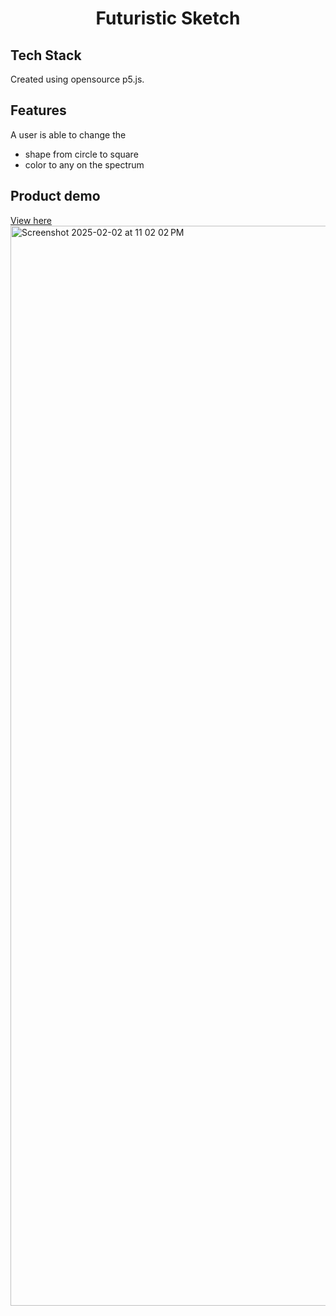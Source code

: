 <h1 align=center> Futuristic Sketch</h1>

## Tech Stack
Created using opensource p5.js. 

## Features
A user is able to change the
- shape from circle to square 
- color to any on the spectrum

## Product demo
[View here](https://editor.p5js.org/melanielaporte/full/zDieMyWnN)
<img width="1728" alt="Screenshot 2025-02-02 at 11 02 02 PM" src="https://github.com/user-attachments/assets/cc3e10af-3f57-42e8-abe5-822b14925d2d" />

